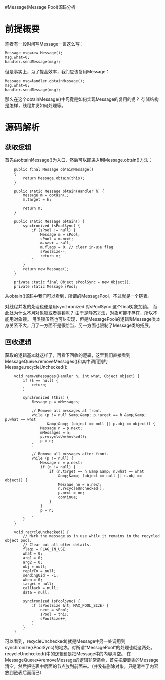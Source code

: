 #Message(Message Pool)源码分析
# 前提概要

笔者有一段时间写Message一直这么写：

```
Message msg=new Message();
msg.what=0;
handler.sendMessage(msg);

```

但是事实上，为了提高效率，我们应该复用Message：

```
Message msg=handler.obtainMessage();
msg.what=0;
handler.sendMessage(msg);

```

那么在这个obtainMessage()中究竟是如何实现Message的复用的呢？ 存储结构是怎样，线程并发如何处理等。

# 源码解析

## 获取逻辑

首先由obtainMessage()为入口，然后可以即进入到Message.obtain()方法：

```
    public final Message obtainMessage()
    {
        return Message.obtain(this);
    }

```

```
    public static Message obtain(Handler h) {
        Message m = obtain();
        m.target = h;

        return m;
    }

```

```
    public static Message obtain() {
        synchronized (sPoolSync) {
            if (sPool != null) {
                Message m = sPool;
                sPool = m.next;
                m.next = null;
                m.flags = 0; // clear in-use flag
                sPoolSize--;
                return m;
            }
        }
        return new Message();
    }

```

```
    private static final Object sPoolSync = new Object();
    private static Message sPool;

```

从obtain()源码中我们可以看到，所谓的MessagePool，不过就是一个链表。

对线程并发的处理也便是用synchronized 对sPoolSync 这个final对象加锁。 而此处为什么不用对象锁或者类锁呢？ 由于是静态方法，对象可能不存在，所以不能用对象锁。 用类锁虽然也可以实现，但是MessagePool的逻辑和Message类本身关系不大，用了一方面不是很恰当，另一方面也限制了Message类的拓展。

## 回收逻辑

获取的逻辑基本就这样了，再看下回收的逻辑，这里我们直接看到MessageQueue.removeMessages()和其中调用到的Message.recycleUnchecked():

```
    void removeMessages(Handler h, int what, Object object) {
        if (h == null) {
            return;
        }

        synchronized (this) {
            Message p = mMessages;

            // Remove all messages at front.
            while (p != null &amp;&amp; p.target == h &amp;&amp; p.what == what
                   &amp;&amp; (object == null || p.obj == object)) {
                Message n = p.next;
                mMessages = n;
                p.recycleUnchecked();
                p = n;
            }

            // Remove all messages after front.
            while (p != null) {
                Message n = p.next;
                if (n != null) {
                    if (n.target == h &amp;&amp; n.what == what
                        &amp;&amp; (object == null || n.obj == object)) {
                        Message nn = n.next;
                        n.recycleUnchecked();
                        p.next = nn;
                        continue;
                    }
                }
                p = n;
            }
        }
    }

```

```
    void recycleUnchecked() {
        // Mark the message as in use while it remains in the recycled object pool.
        // Clear out all other details.
        flags = FLAG_IN_USE;
        what = 0;
        arg1 = 0;
        arg2 = 0;
        obj = null;
        replyTo = null;
        sendingUid = -1;
        when = 0;
        target = null;
        callback = null;
        data = null;

        synchronized (sPoolSync) {
            if (sPoolSize &lt; MAX_POOL_SIZE) {
                next = sPool;
                sPool = this;
                sPoolSize++;
            }
        }
    }

```

可以看到，recycleUnchecked()就是Message中另一处调用到synchronize(sPoolSync)的地方。对所谓“MessagePool”的处理也就这两处。recycleUnchecked()中的逻辑便是把Message中的内容清空。 在MessageQueue中removeMessage的逻辑非常简单，首先把要删除的Message清空，然后把链表中后面的节点放到前面来。（并没有删除对象，只是清空了内容放到链表后面而已）
